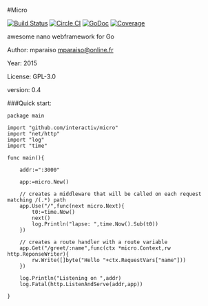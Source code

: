 #Micro

[![Build Status](https://travis-ci.org/interactiv/micro.svg?branch=master)](https://travis-ci.org/interactiv/micro) [![Circle CI](https://circleci.com/gh/interactiv/micro.svg?style=svg)](https://circleci.com/gh/interactiv/micro) [![GoDoc](https://godoc.org/github.com/interactiv/micro?status.svg)](https://godoc.org/github.com/interactiv/micro) [![Coverage](http://gocover.io/_badge/github.com/interactiv/micro?0)](http://gocover.io/github.com/interactiv/micro)

awesome nano webframework for Go
	
Author:  mparaiso <mparaiso@online.fr>

Year: 2015

License: GPL-3.0

version: 0.4

###Quick start:

	
	package main
	
	import "github.com/interactiv/micro"
	import "net/http"
	import "log"
	import "time"
	
	func main(){
		
		addr:=":3000"
		
		app:=micro.New()
		
		// creates a middleware that will be called on each request matching /(.*) path
		app.Use("/",func(next micro.Next){
			t0:=time.Now()
			next()
			log.Println("lapse: ",time.Now().Sub(t0))
		})
		
		// creates a route handler with a route variable
		app.Get("/greet/:name",func(ctx *micro.Context,rw http.ReponseWriter){
			rw.Write([]byte("Hello "+ctx.RequestVars["name"]))
		})
		
		log.Println("Listening on ",addr)
		log.Fatal(http.ListenAndServe(addr,app))
		
	}

